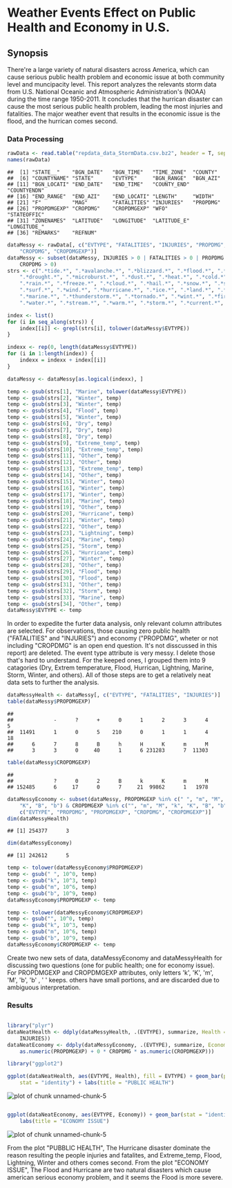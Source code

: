 Weather Events Effect on Public Health and Economy in U.S.
========================================================

## Synopsis
There're a large variety of natural disasters across America, which can cause serious public health problem and economic issue at both community level and muncipacity level. This report analyzes the relevants storm data from U.S. National Oceanic and Atmospheric Administration's (NOAA) during the time range 1950-2011. It concludes that the hurrican disaster can cause the most serious public health problem, leading the most injuries and fatalities. The major weather event that results in the economic issue is the flood, and the hurrican comes second.

### Data Processing

```r
rawData <- read.table("repdata_data_StormData.csv.bz2", header = T, sep = ",")
names(rawData)
```

```
##  [1] "STATE__"    "BGN_DATE"   "BGN_TIME"   "TIME_ZONE"  "COUNTY"    
##  [6] "COUNTYNAME" "STATE"      "EVTYPE"     "BGN_RANGE"  "BGN_AZI"   
## [11] "BGN_LOCATI" "END_DATE"   "END_TIME"   "COUNTY_END" "COUNTYENDN"
## [16] "END_RANGE"  "END_AZI"    "END_LOCATI" "LENGTH"     "WIDTH"     
## [21] "F"          "MAG"        "FATALITIES" "INJURIES"   "PROPDMG"   
## [26] "PROPDMGEXP" "CROPDMG"    "CROPDMGEXP" "WFO"        "STATEOFFIC"
## [31] "ZONENAMES"  "LATITUDE"   "LONGITUDE"  "LATITUDE_E" "LONGITUDE_"
## [36] "REMARKS"    "REFNUM"
```



```r
dataMessy <- rawData[, c("EVTYPE", "FATALITIES", "INJURIES", "PROPDMG", "PROPDMGEXP", 
    "CROPDMG", "CROPDMGEXP")]
dataMessy <- subset(dataMessy, INJURIES > 0 | FATALITIES > 0 | PROPDMG > 0 | 
    CROPDMG > 0)
strs <- c(".*tide.*", ".*avalanche.*", ".*blizzard.*", ".*flood.*", ".*chill.*", 
    ".*drought.*", ".*microburst.*", ".*dust.*", ".*heat.*", ".*cold.*", ".*fog.*", 
    ".*rain.*", ".*freeze.*", ".*cloud.*", ".*hail.*", ".*snow.*", ".*sleet.*", 
    ".*surf.*", ".*wind.*", ".*hurricane.*", ".*ice.*", ".*land.*", ".*lightning.*", 
    ".*marine.*", ".*thunderstorm.*", ".*tornado.*", ".*wint.*", ".*fire.*", 
    ".*water.*", ".*stream.*", ".*warm.*", ".*storm.*", ".*current.*", ".*mud.*")

index <- list()
for (i in seq_along(strs)) {
    index[[i]] <- grepl(strs[i], tolower(dataMessy$EVTYPE))
}

indexx <- rep(0, length(dataMessy$EVTYPE))
for (i in 1:length(index)) {
    indexx = indexx + index[[i]]
}

dataMessy <- dataMessy[as.logical(indexx), ]

temp <- gsub(strs[1], "Marine", tolower(dataMessy$EVTYPE))
temp <- gsub(strs[2], "Winter", temp)
temp <- gsub(strs[3], "Winter", temp)
temp <- gsub(strs[4], "Flood", temp)
temp <- gsub(strs[5], "Winter", temp)
temp <- gsub(strs[6], "Dry", temp)
temp <- gsub(strs[7], "Dry", temp)
temp <- gsub(strs[8], "Dry", temp)
temp <- gsub(strs[9], "Extreme_temp", temp)
temp <- gsub(strs[10], "Extreme_temp", temp)
temp <- gsub(strs[11], "Other", temp)
temp <- gsub(strs[12], "Other", temp)
temp <- gsub(strs[13], "Extreme_temp", temp)
temp <- gsub(strs[14], "Other", temp)
temp <- gsub(strs[15], "Winter", temp)
temp <- gsub(strs[16], "Winter", temp)
temp <- gsub(strs[17], "Winter", temp)
temp <- gsub(strs[18], "Marine", temp)
temp <- gsub(strs[19], "Other", temp)
temp <- gsub(strs[20], "Hurricane", temp)
temp <- gsub(strs[21], "Winter", temp)
temp <- gsub(strs[22], "Other", temp)
temp <- gsub(strs[23], "Lightning", temp)
temp <- gsub(strs[24], "Marine", temp)
temp <- gsub(strs[25], "Storm", temp)
temp <- gsub(strs[26], "Hurricane", temp)
temp <- gsub(strs[27], "Winter", temp)
temp <- gsub(strs[28], "Other", temp)
temp <- gsub(strs[29], "Flood", temp)
temp <- gsub(strs[30], "Flood", temp)
temp <- gsub(strs[31], "Other", temp)
temp <- gsub(strs[32], "Storm", temp)
temp <- gsub(strs[33], "Marine", temp)
temp <- gsub(strs[34], "Other", temp)
dataMessy$EVTYPE <- temp
```

In order to expedite the furter data analysis, only relevant column attributes are selected. For observations, those causing zero public health ("FATALITIES" and "INJURIES") and economy ("PROPDMG", wheter or not including "CROPDMG" is an open end question. It's not disscussed in this report) are deleted. The event type attribute is very messy. I delete those that's hard to understand. For the keeped ones, I grouped them into 9 catagories (Dry, Extrem temperature, Flood, Hurrican, Lightning, Marine, Storm, Winter, and others). All of those steps are to get a relatively neat data sets to further the analysis.



```r
dataMessyHealth <- dataMessy[, c("EVTYPE", "FATALITIES", "INJURIES")]
table(dataMessy$PROPDMGEXP)
```

```
## 
##             -      ?      +      0      1      2      3      4      5 
##  11491      1      0      5    210      0      1      1      4     18 
##      6      7      8      B      h      H      K      m      M 
##      3      3      0     40      1      6 231283      7  11303
```

```r
table(dataMessy$CROPDMGEXP)
```

```
## 
##             ?      0      2      B      k      K      m      M 
## 152485      6     17      0      7     21  99862      1   1978
```

```r
dataMessyEconomy <- subset(dataMessy, PROPDMGEXP %in% c(" ", "m", "M", "k", 
    "K", "B", "b") & CROPDMGEXP %in% c("", "m", "M", "k", "K", "B", "b"))[, 
    c("EVTYPE", "PROPDMG", "PROPDMGEXP", "CROPDMG", "CROPDMGEXP")]
dim(dataMessyHealth)
```

```
## [1] 254377      3
```

```r
dim(dataMessyEconomy)
```

```
## [1] 242612      5
```

```r
temp <- tolower(dataMessyEconomy$PROPDMGEXP)
temp <- gsub(" ", 10^0, temp)
temp <- gsub("k", 10^3, temp)
temp <- gsub("m", 10^6, temp)
temp <- gsub("b", 10^9, temp)
dataMessyEconomy$PROPDMGEXP <- temp

temp <- tolower(dataMessyEconomy$CROPDMGEXP)
temp <- gsub("", 10^0, temp)
temp <- gsub("k", 10^3, temp)
temp <- gsub("m", 10^6, temp)
temp <- gsub("b", 10^9, temp)
dataMessyEconomy$CROPDMGEXP <- temp
```

Create two new sets of data, dataMessyEconomy and dataMessyHealth for discussing two questions (one for public health; one for economy issue). For PROPDMGEXP and CROPDMGEXP attributes, only letters 'k', 'K', 'm', 'M', 'b', 'b' , ' ' keeps. others have small portions, and are discarded due to ambiguous interpretation.


### Results

```r

library("plyr")
dataNeatHealth <- ddply(dataMessyHealth, .(EVTYPE), summarize, Health = sum(FATALITIES + 
    INJURIES))
dataNeatEconomy <- ddply(dataMessyEconomy, .(EVTYPE), summarize, Economy = sum(PROPDMG * 
    as.numeric(PROPDMGEXP) + 0 * CROPDMG * as.numeric(CROPDMGEXP)))
```



```r
library("ggplot2")

ggplot(dataNeatHealth, aes(EVTYPE, Health), fill = EVTYPE) + geom_bar(position = "dodge", 
    stat = "identity") + labs(title = "PUBLIC HEALTH")
```

![plot of chunk unnamed-chunk-5](figure/unnamed-chunk-51.png) 

```r

ggplot(dataNeatEconomy, aes(EVTYPE, Economy)) + geom_bar(stat = "identity") + 
    labs(title = "ECONOMY ISSUE")
```

![plot of chunk unnamed-chunk-5](figure/unnamed-chunk-52.png) 

From the plot "PUBBLIC HEALTH", The Hurricane disaster dominate the reason resulting the people injuries and fatalites, and Extreme_temp, Flood, Lightning, Winter and others comes second.
From the plot "ECONOMY ISSUE", The Flood and Hurricane are two natural disasters which cause american serious economy problem, and it seems the Flood is more severe.

